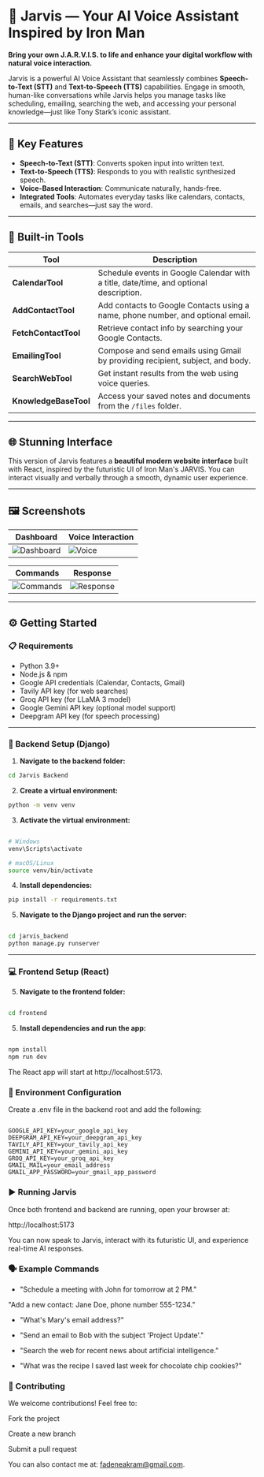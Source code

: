 # 🤖 Jarvis — Your AI Voice Assistant Inspired by Iron Man

**Bring your own J.A.R.V.I.S. to life and enhance your digital workflow with natural voice interaction.**

Jarvis is a powerful AI Voice Assistant that seamlessly combines **Speech-to-Text (STT)** and **Text-to-Speech (TTS)** capabilities. Engage in smooth, human-like conversations while Jarvis helps you manage tasks like scheduling, emailing, searching the web, and accessing your personal knowledge—just like Tony Stark’s iconic assistant.

---

## 🚀 Key Features

- **Speech-to-Text (STT)**: Converts spoken input into written text.
- **Text-to-Speech (TTS)**: Responds to you with realistic synthesized speech.
- **Voice-Based Interaction**: Communicate naturally, hands-free.
- **Integrated Tools**: Automates everyday tasks like calendars, contacts, emails, and searches—just say the word.

---

## 🧰 Built-in Tools

| Tool                  | Description                                                                           |
| --------------------- | ------------------------------------------------------------------------------------- |
| **CalendarTool**      | Schedule events in Google Calendar with a title, date/time, and optional description. |
| **AddContactTool**    | Add contacts to Google Contacts using a name, phone number, and optional email.       |
| **FetchContactTool**  | Retrieve contact info by searching your Google Contacts.                              |
| **EmailingTool**      | Compose and send emails using Gmail by providing recipient, subject, and body.        |
| **SearchWebTool**     | Get instant results from the web using voice queries.                                 |
| **KnowledgeBaseTool** | Access your saved notes and documents from the `/files` folder.                       |

---

## 🌐 Stunning Interface

This version of Jarvis features a **beautiful modern website interface** built with React, inspired by the futuristic UI of Iron Man's JARVIS. You can interact visually and verbally through a smooth, dynamic user experience.

---

## 🖼️ Screenshots

| Dashboard                          | Voice Interaction                      |
| ---------------------------------- | -------------------------------------- |
| ![Dashboard](images/dashboard.png) | ![Voice](images/voice-interaction.png) |

| Commands                         | Response                         |
| -------------------------------- | -------------------------------- |
| ![Commands](images/commands.png) | ![Response](images/response.png) |

---

## ⚙️ Getting Started

### 📋 Requirements

- Python 3.9+
- Node.js & npm
- Google API credentials (Calendar, Contacts, Gmail)
- Tavily API key (for web searches)
- Groq API key (for LLaMA 3 model)
- Google Gemini API key (optional model support)
- Deepgram API key (for speech processing)

---

### 🔧 Backend Setup (Django)

1. **Navigate to the backend folder:**

```bash
cd Jarvis Backend
```

2. **Create a virtual environment:**

```bash
python -m venv venv
```

3. **Activate the virtual environment:**

```bash

# Windows
venv\Scripts\activate

# macOS/Linux
source venv/bin/activate
```

4. **Install dependencies:**

```bash
pip install -r requirements.txt
```

5. **Navigate to the Django project and run the server:**

```bash

cd jarvis_backend
python manage.py runserver
```

---

### 💻 Frontend Setup (React)

5. **Navigate to the frontend folder:**

```bash

cd frontend
```

5. **Install dependencies and run the app:**

```bash

npm install
npm run dev
```

The React app will start at http://localhost:5173.

### 🔐 Environment Configuration

Create a .env file in the backend root and add the following:

```env

GOOGLE_API_KEY=your_google_api_key
DEEPGRAM_API_KEY=your_deepgram_api_key
TAVILY_API_KEY=your_tavily_api_key
GEMINI_API_KEY=your_gemini_api_key
GROQ_API_KEY=your_groq_api_key
GMAIL_MAIL=your_email_address
GMAIL_APP_PASSWORD=your_gmail_app_password
```

### ▶️ Running Jarvis

Once both frontend and backend are running, open your browser at:

http://localhost:5173

You can now speak to Jarvis, interact with its futuristic UI, and experience real-time AI responses.

### 🗣️ Example Commands

- "Schedule a meeting with John for tomorrow at 2 PM."

"Add a new contact: Jane Doe, phone number 555-1234."

- "What's Mary's email address?"

- "Send an email to Bob with the subject 'Project Update'."

- "Search the web for recent news about artificial intelligence."

- "What was the recipe I saved last week for chocolate chip cookies?"

### 🤝 Contributing

We welcome contributions!
Feel free to:

Fork the project

Create a new branch

Submit a pull request

You can also contact me at: fadeneakram@gmail.com.
